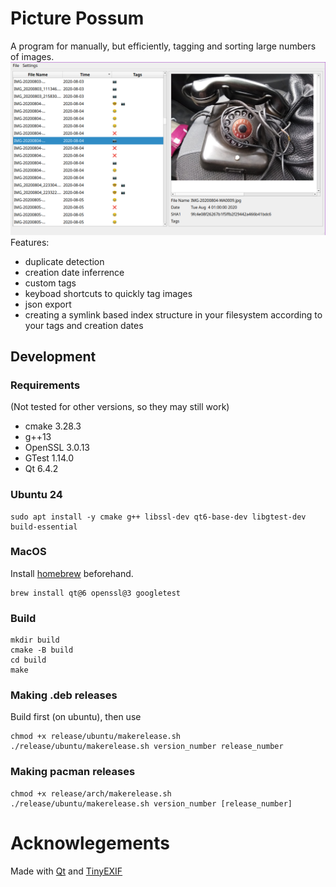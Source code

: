 # Picture Possum
A program for manually, but efficiently, tagging and sorting large numbers of images.
![Screenshot of the UI](res/ui.png)
Features:
 - duplicate detection
 - creation date inferrence
 - custom tags
 - keyboad shortcuts to quickly tag images
 - json export
 - creating a symlink based index structure in your filesystem according to your tags and creation dates
## Development
### Requirements
(Not tested for other versions, so they may still work)
- cmake 3.28.3
- g++13
- OpenSSL 3.0.13
- GTest 1.14.0
- Qt 6.4.2

### Ubuntu 24
```shell
sudo apt install -y cmake g++ libssl-dev qt6-base-dev libgtest-dev build-essential 
```

### MacOS
Install [homebrew](https://brew.sh/) beforehand.
```shell
brew install qt@6 openssl@3 googletest
```

### Build
```
mkdir build
cmake -B build
cd build
make
```

### Making .deb releases
Build first (on ubuntu), then use 
```
chmod +x release/ubuntu/makerelease.sh
./release/ubuntu/makerelease.sh version_number release_number
```

### Making pacman releases
```
chmod +x release/arch/makerelease.sh
./release/ubuntu/makerelease.sh version_number [release_number]
```

# Acknowlegements
Made with [Qt](https//www.qt.io/) and [TinyEXIF](https://github.com/cdcseacave/TinyEXIF)
